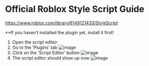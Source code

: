 # Official Roblox Style Script Guide


https://www.roblox.com/library/6149121433/StyleScript

**If you haven’t installed the plugin yet, install it first!

1) Open the script editor:
2) Go to the ‘Plugins’ tab
![image](https://user-images.githubusercontent.com/50070707/103181816-a6318900-48a5-11eb-8663-1541e9e99625.png)
3) Click on the ‘Script Editor’ button
![image](https://user-images.githubusercontent.com/50070707/103181822-c19c9400-48a5-11eb-817a-a9d3dae90e08.png)
4) The script editor should show up now
![image](https://user-images.githubusercontent.com/50070707/103181827-c9f4cf00-48a5-11eb-9f48-0c96e3638be8.png)
